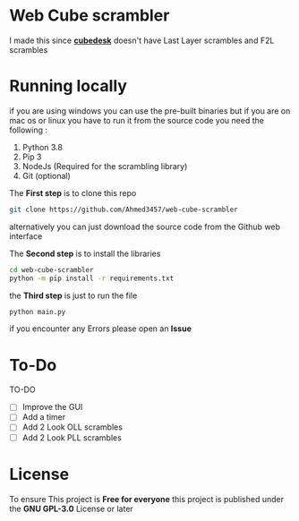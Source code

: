 # Web Cube scrambler
I made this since [**cubedesk**](https://cubedesk.io) doesn't have Last Layer scrambles and F2L scrambles
# Running locally
if you are using windows you can use the pre-built binaries but if you are on mac os or linux you have to run it from the source code
you need the following :
1. Python 3.8
2. Pip 3 
3. NodeJs (Required for the scrambling library)
4. Git (optional)

The **First step** is to clone this repo
```Bash
git clone https://github.com/Ahmed3457/web-cube-scrambler
```
alternatively you can just download the source code from the Github web interface

The **Second step** is to install the libraries
```bash
cd web-cube-scrambler
python -m pip install -r requirements.txt
```
the **Third step** is just to run the file
```bash
python main.py
```
if you encounter any Errors please open an **Issue**

# To-Do
TO-DO
- [ ] Improve the GUI 
- [ ] Add a timer 
- [ ] Add 2 Look OLL scrambles
- [ ] Add 2 Look PLL scrambles

# License
To ensure This project is **Free for everyone** this project is published under the **GNU GPL-3.0** License or later
